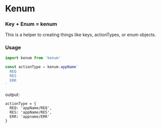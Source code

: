 # Kenum

### Key + Enum = kenum

This is a helper to creating things like keys, actionTypes, or enum objects.

### Usage

```javascript
import kenum from 'kenum'

const actionType = kenum.appName`
  REQ
  RES
  ERR
`
```

output:
```
actionType = {
  REQ: 'appName/REQ',
  RES: 'appName/RES',
  ERR: 'appname/ERR'
}
```

